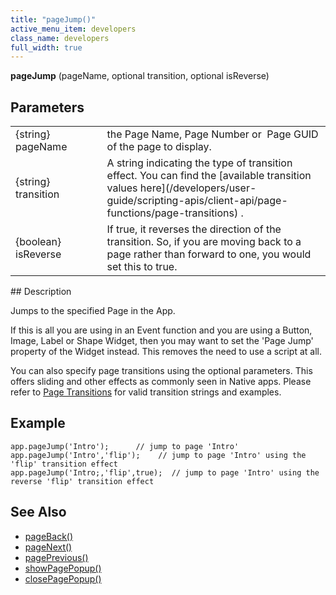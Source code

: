 ```yaml
---
title: "pageJump()"
active_menu_item: developers
class_name: developers
full_width: true
---
```



**pageJump** (pageName, optional transition, optional isReverse)

## Parameters

<table>
<tr>
<td width="164">
{string} pageName

</td>
<td width="12">
</td>
<td width="717">
the Page Name, Page Number or  Page GUID of the page to display.

</td>
</tr>
<tr>
<td width="164">
{string} transition

</td>
<td width="12">
</td>
<td width="717">
A string indicating the type of transition effect. You can find the [available transition values here](/developers/user-guide/scripting-apis/client-api/page-functions/page-transitions) .

</td>
</tr>
<tr>
<td width="164">
{boolean} isReverse

</td>
<td width="12">
</td>
<td width="717">
If true, it reverses the direction of the transition. So, if you are moving back to a page rather than forward to one, you would set this to true.

</td>
</tr>
</table>
## Description

Jumps to the specified Page in the App.

If this is all you are using in an Event function and you are using a Button, Image, Label or Shape Widget, then you may want to set the 'Page Jump' property of the Widget instead. This removes the need to use a script at all.

You can also specify page transitions using the optional parameters. This offers sliding and other effects as commonly seen in Native apps. Please refer to [Page Transitions](/developers/user-guide/scripting-apis/client-api/page-functions/page-transitions) for valid transition strings and examples.

## Example

    app.pageJump('Intro');      // jump to page 'Intro'
    app.pageJump('Intro','flip');    // jump to page 'Intro' using the 'flip' transition effect
    app.pageJump('Intro;,'flip',true);  // jump to page 'Intro' using the reverse 'flip' transition effect
   

## See Also

 - [pageBack()](/developers/user-guide/scripting-apis/client-api/page-functions/pageback)
 - [pageNext()](/developers/user-guide/scripting-apis/client-api/page-functions/pagenext)
 - [pagePrevious()](/developers/user-guide/scripting-apis/client-api/page-functions/pageprevious)
 - [showPagePopup()](/developers/user-guide/scripting-apis/client-api/page-functions/showpagepopup)
 - [closePagePopup()](/developers/user-guide/scripting-apis/client-api/page-functions/closepagepopup)

